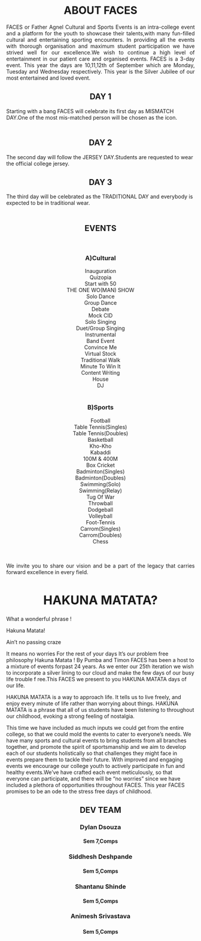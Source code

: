 ## <h1><center>ABOUT FACES</h1></center>
<p style="text-align:justify">FACES or Father Agnel Cultural and Sports Events is an intra-college event and a platform for the youth to showcase their talents,with many
fun-filled cultural and entertaining sporting encounters. In providing all the events with
                              thorough organisation and maximum student participation we have
                              strived well for our excellence.We wish to continue a high level of
                              entertainment in our patient care and organised events.
                              FACES is a 3-day event. This year the days are 10,11,12th of September
                              which are Monday, Tuesday and Wednesday respectively.
                              This year is the Silver Jubilee of our most entertained and loved event.</br>
                             <h2><center>DAY 1</center></h2>
                             Starting with a bang FACES will celebrate its first day as MISMATCH DAY.One of the most mis-matched person will be chosen as the icon.</br></br>
                               <h2><center> DAY 2</h2></center>
                             The second day will follow the JERSEY DAY.Students are requested to wear the official college jersey.</br>
                          <center><h2>DAY 3</center></h2>
                               The third day will be celebrated as the TRADITIONAL DAY and everybody is expected to be in traditional wear.</br></br>
                              <h2><center>EVENTS</center></h2></br>
                             <h3> <center>A)Cultural<cenetr></h3>
<center >Inauguration</br>
Quizopia</br>
Start with 50</br>
THE ONE WO(MAN) SHOW</br>
Solo Dance</br>
Group Dance</br>
Debate</br>
Mock CID</br>
Solo Singing</br>
Duet/Group Singing</br>
Instrumental</br>
Band Event</br>
Convince Me</br>
Virtual Stock</br>
Traditional Walk</br>
Minute To Win It</br>
Content Writing</br>
House</br>
DJ</br></br>
<h3>B)Sports</h3>
Football</br>
Table Tennis(Singles)</br>
Table Tennis(Doubles)</br>
Basketball</br>
Kho-Kho</br>
Kabaddi</br>
100M & 400M</br>
Box Cricket</br>
Badminton(Singles)</br>
Badminton(Doubles)</br>
Swimming(Solo)</br>
Swimming(Relay)</br>
Tug Of War</br>
Throwball</br>
Dodgeball</br>
Volleyball</br>
Foot-Tennis</br>
Carrom(Singles)</br>
Carrom(Doubles)</br>
Chess</center></br></br></p>





<p style="text-align:justify">We invite you to share our vision and be a part of the legacy that carries forward excellence in every field.</p>

### <center><h1>HAKUNA MATATA?</center></h1>

<p>What a wonderful phrase !</p>
<p>Hakuna Matata!</p>
<p>Ain’t no passing craze</p>

<p>It means no worries For the rest of your days It’s our problem free philosophy Hakuna Matata !
By Pumba and Timon FACES has been a host to a mixture of events forpast 24 years. As we enter our
25th iteration we wish to incorporate a silver lining to our cloud and make the few days of
our busy life trouble f ree.This FACES we present to you HAKUNA MATATA days of our life.</p
<p>HAKUNA MATATA is a way to approach life. It tells us to live freely, and enjoy every minute of
life rather than worrying about things. HAKUNA MATATA is a phrase that all of us students have
been listening to throughout our childhood, evoking a strong feeling of nostalgia.</p>

<p>This time we have included as much inputs we could get from the entire college, so that we could
mold the events to cater to everyone’s needs. We have many sports and cultural events to bring
students from all branches together, and promote the spirit of sportsmanship and we aim to develop
each of our students holistically so that challenges they might face in events prepare them to
tackle their future. With improved and engaging events we encourage our college youth to actively
participate in fun and healthy events.We’ve have crafted each event meticulously, so that everyone
can participate, and there will be “no worries” since we have included a plethora of opportunities
throughout FACES. This year FACES promises to be an ode to the stress free days of childhood.</p>

<center><h2>DEV TEAM</h2>
<h3>Dylan Dsouza</h3>
<h4>Sem 7,Comps</h4>
<h3>Siddhesh Deshpande</h3>
<h4>Sem 5,Comps</h4>
<h3>Shantanu Shinde</h3>
<h4>Sem 5,Comps</h4>
<h3>Animesh Srivastava<h3/>
<h4>Sem 5,Comps</h4>
</center>
